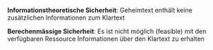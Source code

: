 **Informationstheoretische Sicherheit**: Geheimtext enthält keine zusätzlichen Informationen zum Klartext

**Berechenmässige Sicherheit**: Es ist nicht möglich (feasible) mit den verfügbaren Ressource Informationen über den Klartext zu erhalten